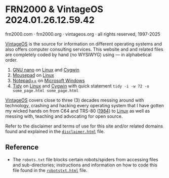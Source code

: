 # FRN2000 & VintageOS 2024.01.26.12.59.42
frn2000.com · frn2000.org · vintageos.org · all rights reserved,
1997-2025

[VintageOS](https://vintageos.org/) is the source for information on
different operating systems and also offers computer consulting
services.  This website and and related files are completely coded by
hand (no WYSIWYG) using — in alphabetical order.

1. [GNU nano](https://nano-editor.org/) on
[Linux](https://vintageos.org/linux.html) and
[Cygwin](https://vintageos.org/unix.html#Cygwin)
2. [Mousepad](https://docs.xfce.org/apps/mousepad/start) on
[Linux](https://vintageos.org/linux.html)
3. [Notepad++](http://notepad-plus-plus.org/) on
[Microsoft Windows](https://vintageos.org/windows.html)
4. [Tidy](http://html-tidy.org/) on
[Linux](https://vintageos.org/linux.html) and
[Cygwin](https://vintageos.org/unix.html#Cygwin) with quick statement
`tidy -i -w 72 -o some_page.html some_page.html`

[VintageOS](https://vintageos.org/) covers close to three (3) decades
messing around with technology, crashing and hacking every operating
system that I have gotten my wicked hands on from C64 and TRS-80
([1984](https://vintageos.org/basic.html)) to
[Linux](https://vintageos.org/linux.html) as well as messing with,
teaching and advocating for open source.

Refer to the disclaimer and terms of use for this site and/or related
domains found and explained in the
[`disclaimer.html`](https://vintageos.org/disclaimer.html) file.

## Reference

* The `robots.txt` file blocks certain robots/spiders from accessing
files and sub-directories;  instructions and information on how to code
this file found in the
[`robotstxt.html`](http://robotstxt.org/robotstxt.html) file.
